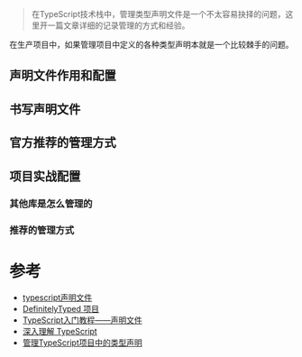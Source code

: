 > 在TypeScript技术栈中，管理类型声明文件是一个不太容易抉择的问题，这里开一篇文章详细的记录管理的方式和经验。

在生产项目中，如果管理项目中定义的各种类型声明本就是一个比较棘手的问题。

## 声明文件作用和配置

## 书写声明文件

## 官方推荐的管理方式

## 项目实战配置


### 其他库是怎么管理的

### 推荐的管理方式



# 参考

-   [typescript声明文件](https://www.tslang.cn/docs/handbook/declaration-files/introduction.html)
-   [DefinitelyTyped 项目](https://github.com/DefinitelyTyped/DefinitelyTyped/blob/master/README.cn.md)
-   [TypeScript入门教程——声明文件](https://ts.xcatliu.com/basics/declaration-files.html)
-   [深入理解 TypeScript](https://jkchao.github.io/typescript-book-chinese/)
- [ 管理TypeScript项目中的类型声明](https://shymean.com/article/%E7%AE%A1%E7%90%86TypeScript%E9%A1%B9%E7%9B%AE%E4%B8%AD%E7%9A%84%E7%B1%BB%E5%9E%8B%E5%A3%B0%E6%98%8E)

